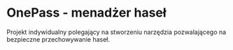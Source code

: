 # OnePass - menadżer haseł

Projekt indywidualny polegający na stworzeniu narzędzia pozwalającego na bezpieczne przechowywanie haseł.
